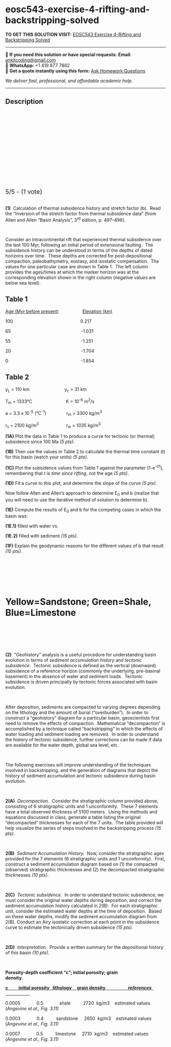 # eosc543-exercise-4-rifting-and-backstripping-solved
**TO GET THIS SOLUTION VISIT:** [EOSC543 Exercise 4-Rifting and Backstripping Solved](https://www.ankitcodinghub.com/product/eosc543-exercise-4-rifting-and-backstripping-solved/)


---

📩 **If you need this solution or have special requests:** **Email:** ankitcoding@gmail.com  
📱 **WhatsApp:** +1 419 877 7882  
📄 **Get a quote instantly using this form:** [Ask Homework Questions](https://www.ankitcodinghub.com/services/ask-homework-questions/)

*We deliver fast, professional, and affordable academic help.*

---

<h2>Description</h2>



<div class="kk-star-ratings kksr-auto kksr-align-center kksr-valign-top" data-payload="{&quot;align&quot;:&quot;center&quot;,&quot;id&quot;:&quot;92501&quot;,&quot;slug&quot;:&quot;default&quot;,&quot;valign&quot;:&quot;top&quot;,&quot;ignore&quot;:&quot;&quot;,&quot;reference&quot;:&quot;auto&quot;,&quot;class&quot;:&quot;&quot;,&quot;count&quot;:&quot;1&quot;,&quot;legendonly&quot;:&quot;&quot;,&quot;readonly&quot;:&quot;&quot;,&quot;score&quot;:&quot;5&quot;,&quot;starsonly&quot;:&quot;&quot;,&quot;best&quot;:&quot;5&quot;,&quot;gap&quot;:&quot;4&quot;,&quot;greet&quot;:&quot;Rate this product&quot;,&quot;legend&quot;:&quot;5\/5 - (1 vote)&quot;,&quot;size&quot;:&quot;24&quot;,&quot;title&quot;:&quot;EOSC543 Exercise 4-Rifting and Backstripping Solved&quot;,&quot;width&quot;:&quot;138&quot;,&quot;_legend&quot;:&quot;{score}\/{best} - ({count} {votes})&quot;,&quot;font_factor&quot;:&quot;1.25&quot;}">

<div class="kksr-stars">

<div class="kksr-stars-inactive">
            <div class="kksr-star" data-star="1" style="padding-right: 4px">


<div class="kksr-icon" style="width: 24px; height: 24px;"></div>
        </div>
            <div class="kksr-star" data-star="2" style="padding-right: 4px">


<div class="kksr-icon" style="width: 24px; height: 24px;"></div>
        </div>
            <div class="kksr-star" data-star="3" style="padding-right: 4px">


<div class="kksr-icon" style="width: 24px; height: 24px;"></div>
        </div>
            <div class="kksr-star" data-star="4" style="padding-right: 4px">


<div class="kksr-icon" style="width: 24px; height: 24px;"></div>
        </div>
            <div class="kksr-star" data-star="5" style="padding-right: 4px">


<div class="kksr-icon" style="width: 24px; height: 24px;"></div>
        </div>
    </div>

<div class="kksr-stars-active" style="width: 138px;">
            <div class="kksr-star" style="padding-right: 4px">


<div class="kksr-icon" style="width: 24px; height: 24px;"></div>
        </div>
            <div class="kksr-star" style="padding-right: 4px">


<div class="kksr-icon" style="width: 24px; height: 24px;"></div>
        </div>
            <div class="kksr-star" style="padding-right: 4px">


<div class="kksr-icon" style="width: 24px; height: 24px;"></div>
        </div>
            <div class="kksr-star" style="padding-right: 4px">


<div class="kksr-icon" style="width: 24px; height: 24px;"></div>
        </div>
            <div class="kksr-star" style="padding-right: 4px">


<div class="kksr-icon" style="width: 24px; height: 24px;"></div>
        </div>
    </div>
</div>


<div class="kksr-legend" style="font-size: 19.2px;">
            5/5 - (1 vote)    </div>
    </div>
&nbsp;

<strong>(1)</strong>&nbsp; Calculation of thermal subsidence history and stretch factor (b).&nbsp; Read the “Inversion of the stretch factor from thermal subsidence data” (from Allen and Allen “Basin Analysis”, 3<sup>rd</sup> edition, p. 497–498).

&nbsp;

Consider an intracontinental rift that experienced thermal subsidence over the last 100 Myr, following an initial period of extensional faulting.&nbsp; The subsidence history can be understood in terms of the depths of dated horizons over time.&nbsp; These depths are corrected for post-depositional compaction, paleobathymetry, eustasy, and isostatic compensation.&nbsp; The values for one particular case are shown in Table 1.&nbsp; The left column provides the ages/times at which the marker horizon was at the corresponding elevation shown in the right column (negative values are below sea level).

<h2>Table 1</h2>
<u>Age (Myr before present)</u>&nbsp;&nbsp;&nbsp;&nbsp;&nbsp;&nbsp;&nbsp;&nbsp;&nbsp;&nbsp;&nbsp;&nbsp;&nbsp;&nbsp;&nbsp;&nbsp;&nbsp;&nbsp; <u>Elevation (km)</u>

100&nbsp;&nbsp;&nbsp;&nbsp;&nbsp;&nbsp;&nbsp;&nbsp;&nbsp;&nbsp;&nbsp;&nbsp;&nbsp;&nbsp;&nbsp;&nbsp;&nbsp;&nbsp;&nbsp;&nbsp;&nbsp;&nbsp;&nbsp;&nbsp;&nbsp;&nbsp;&nbsp;&nbsp;&nbsp;&nbsp;&nbsp;&nbsp;&nbsp;&nbsp;&nbsp;&nbsp;&nbsp;&nbsp;&nbsp;&nbsp;&nbsp;&nbsp;&nbsp;&nbsp;&nbsp;&nbsp;&nbsp;&nbsp;&nbsp;&nbsp;&nbsp;&nbsp;&nbsp; 0.217

65&nbsp;&nbsp;&nbsp;&nbsp;&nbsp;&nbsp;&nbsp;&nbsp;&nbsp;&nbsp;&nbsp;&nbsp;&nbsp;&nbsp;&nbsp;&nbsp;&nbsp;&nbsp;&nbsp;&nbsp;&nbsp;&nbsp;&nbsp;&nbsp;&nbsp;&nbsp;&nbsp;&nbsp;&nbsp;&nbsp;&nbsp;&nbsp;&nbsp;&nbsp;&nbsp;&nbsp;&nbsp;&nbsp;&nbsp;&nbsp;&nbsp;&nbsp;&nbsp;&nbsp;&nbsp;&nbsp;&nbsp;&nbsp;&nbsp;&nbsp;&nbsp;&nbsp;&nbsp;&nbsp;&nbsp; -1.031

55&nbsp;&nbsp;&nbsp;&nbsp;&nbsp;&nbsp;&nbsp;&nbsp;&nbsp;&nbsp;&nbsp;&nbsp;&nbsp;&nbsp;&nbsp;&nbsp;&nbsp;&nbsp;&nbsp;&nbsp;&nbsp;&nbsp;&nbsp;&nbsp;&nbsp;&nbsp;&nbsp;&nbsp;&nbsp;&nbsp;&nbsp;&nbsp;&nbsp;&nbsp;&nbsp;&nbsp;&nbsp;&nbsp;&nbsp;&nbsp;&nbsp;&nbsp;&nbsp;&nbsp;&nbsp;&nbsp;&nbsp;&nbsp;&nbsp;&nbsp;&nbsp;&nbsp;&nbsp;&nbsp;&nbsp; -1.251

20&nbsp;&nbsp;&nbsp;&nbsp;&nbsp;&nbsp;&nbsp;&nbsp;&nbsp;&nbsp;&nbsp;&nbsp;&nbsp;&nbsp;&nbsp;&nbsp;&nbsp;&nbsp;&nbsp;&nbsp;&nbsp;&nbsp;&nbsp;&nbsp;&nbsp;&nbsp;&nbsp;&nbsp;&nbsp;&nbsp;&nbsp;&nbsp;&nbsp;&nbsp;&nbsp;&nbsp;&nbsp;&nbsp;&nbsp;&nbsp;&nbsp;&nbsp;&nbsp;&nbsp;&nbsp;&nbsp;&nbsp;&nbsp;&nbsp;&nbsp;&nbsp;&nbsp;&nbsp;&nbsp;&nbsp; -1.704

0&nbsp;&nbsp;&nbsp;&nbsp;&nbsp;&nbsp;&nbsp;&nbsp;&nbsp;&nbsp;&nbsp;&nbsp;&nbsp;&nbsp;&nbsp;&nbsp;&nbsp;&nbsp;&nbsp;&nbsp;&nbsp;&nbsp;&nbsp;&nbsp;&nbsp;&nbsp;&nbsp;&nbsp;&nbsp;&nbsp;&nbsp;&nbsp;&nbsp;&nbsp;&nbsp;&nbsp;&nbsp;&nbsp;&nbsp;&nbsp;&nbsp;&nbsp;&nbsp;&nbsp;&nbsp;&nbsp;&nbsp;&nbsp;&nbsp;&nbsp;&nbsp;&nbsp;&nbsp;&nbsp;&nbsp;&nbsp;&nbsp; -1.854

<h2>Table 2</h2>
y<sub>L</sub> = 110 km&nbsp;&nbsp;&nbsp;&nbsp;&nbsp;&nbsp;&nbsp;&nbsp;&nbsp;&nbsp;&nbsp;&nbsp;&nbsp;&nbsp;&nbsp;&nbsp;&nbsp;&nbsp;&nbsp;&nbsp;&nbsp;&nbsp;&nbsp;&nbsp;&nbsp;&nbsp;&nbsp; y<sub>c</sub> = 31 km

T<sub>m</sub> = 1333°C&nbsp;&nbsp;&nbsp;&nbsp;&nbsp;&nbsp;&nbsp;&nbsp;&nbsp;&nbsp;&nbsp;&nbsp;&nbsp;&nbsp;&nbsp;&nbsp;&nbsp;&nbsp;&nbsp;&nbsp;&nbsp;&nbsp;&nbsp;&nbsp;&nbsp;&nbsp; K = 10<sup>-6</sup> m<sup>2</sup>/s

a = 3.3 x 10<sup>-5</sup> (°C<sup>-1</sup>)&nbsp;&nbsp;&nbsp;&nbsp;&nbsp;&nbsp;&nbsp;&nbsp;&nbsp;&nbsp;&nbsp;&nbsp;&nbsp;&nbsp;&nbsp; r<sub>m</sub> = 3300 kg/m<sup>3</sup>

r<sub>s</sub> = 2100 kg/m<sup>3</sup>&nbsp;&nbsp;&nbsp;&nbsp;&nbsp;&nbsp;&nbsp;&nbsp;&nbsp;&nbsp;&nbsp;&nbsp;&nbsp;&nbsp;&nbsp;&nbsp;&nbsp;&nbsp;&nbsp;&nbsp;&nbsp; r<sub>w</sub> = 1035 kg/m<sup>3</sup>

<strong>(1A)</strong> Plot the data in Table 1 to produce a curve for tectonic (or thermal) subsidence since 100 Ma <em>(5 pts)</em>.

<strong>(1B)</strong> Then use the values in Table 2 to calculate the thermal time constant (t) for this basin (watch your units) <em>(5 pts)</em>.

<strong>(1C)</strong> Plot the subsidence values from Table 1 against the parameter (1-e<sup>-t/</sup><sup>t</sup>), remembering that t is <em>time since rifting</em>, not the age <em>(5 pts)</em>.

<strong>(1D)</strong> Fit a curve to this plot, and determine the slope of the curve <em>(5 pts)</em>.

Now follow Allen and Allen’s approach to determine E<sub>0</sub> and b (realize that you will need to use the iterative method of solution to determine b).

<strong>(1E)</strong> Compute the results of E<sub>0</sub> and b for the competing cases in which the basin was:

<strong>(1E.1)</strong> filled with water vs.

<strong>(1E.2)</strong> filled with sediment <em>(15 pts).</em>

<strong>(1F)</strong> Explain the geodynamic reasons for the different values of b that result <em>(15 pts)</em>.

&nbsp;

&nbsp;

&nbsp;

<h1>Yellow=Sandstone; Green=Shale, Blue=Limestone</h1>
<strong>&nbsp;</strong>

<h1></h1>
&nbsp;

<strong>(2)</strong>&nbsp; “Geohistory” analysis is a useful procedure for understanding basin evolution in terms of <em>sediment accumulation history</em> and <em>tectonic subsidence</em>.&nbsp; Tectonic subsidence is defined as the vertical (downward) subsidence of a reference horizon (commonly the underlying, pre-basinal basement) in the absence of water and sediment loads.&nbsp; Tectonic subsidence is driven principally by tectonic forces associated with basin evolution.

&nbsp;

After deposition, sediments are compacted to varying degrees depending on the lithology and the amount of burial (“overburden”).&nbsp; In order to construct a “geohistory” diagram for a particular basin, geoscientists first need to remove the effects of compaction.&nbsp; Mathematical “decompaction” is accomplished by a technique called “backstripping” in which the effects of water loading and sediment loading are removed.&nbsp; In order to understand the history of tectonic subsidence, further corrections can be made if data are available for the water depth, global sea level, etc.

&nbsp;

The following exercises will improve understanding of the techniques involved in backstripping, and the generation of diagrams that depict the history of sediment accumulation and tectonic subsidence during basin evolution.

&nbsp;

<strong>2(A)</strong>&nbsp; <em>Decompaction.</em>&nbsp; Consider the stratigraphic column provided above, consisting of 6 stratigraphic units and 1 unconformity.&nbsp; These 7 elements have a total observed thickness of 5100 meters.&nbsp; Using the methods and equations discussed in class, generate a table listing the original “decompacted” thicknesses for each of the 7 units.&nbsp; The table provided will help visualize the series of steps involved in the backstripping process <em>(15 pts)</em>.

&nbsp;

<strong>2(B)</strong>&nbsp; <em>Sediment Accumulation History.</em>&nbsp; Now, consider the stratigraphic ages provided for the 7 elements (6 stratigraphic units and 1 unconformity).&nbsp; First, construct a sediment accumulation diagram based on (1) the compacted (observed) stratigraphic thicknesses and (2) the decompacted stratigraphic thicknesses <em>(10 pts)</em>.

&nbsp;

<strong>2(C)</strong>&nbsp; <em>Tectonic subsidence.</em>&nbsp; In order to understand tectonic subsidence, we must consider the original water depths during deposition, and correct the sediment accumulation history calculated in 2(B).&nbsp; For each stratigraphic unit, consider the estimated water depths at the time of deposition.&nbsp; Based on these water depths, modify the sediment accumulation diagram from 2(B). Conduct an Airy isostatic correction at each point in the subsidence curve to estimate the tectonically driven subsidence <em>(15 pts)</em>.

&nbsp;

<strong>2(D)</strong>&nbsp; <em>Interpretation.</em>&nbsp; Provide a written summary for the depositional history of this basin <em>(10 pts)</em>.

&nbsp;

<strong>Porosity-depth coefficient “c”; initial porosity; grain density.&nbsp;&nbsp;&nbsp;&nbsp;&nbsp;&nbsp;&nbsp;&nbsp;&nbsp;&nbsp;&nbsp;&nbsp;&nbsp;&nbsp;&nbsp;&nbsp;&nbsp;&nbsp;&nbsp;&nbsp;&nbsp;&nbsp;&nbsp;&nbsp;&nbsp;&nbsp;&nbsp;&nbsp;&nbsp;&nbsp;&nbsp;&nbsp;&nbsp;&nbsp;&nbsp;&nbsp;&nbsp;&nbsp;&nbsp;&nbsp;&nbsp;&nbsp;&nbsp;&nbsp;&nbsp;&nbsp;&nbsp;&nbsp;&nbsp;&nbsp;&nbsp; </strong><strong>&nbsp;&nbsp;&nbsp;&nbsp;&nbsp;&nbsp;&nbsp;&nbsp;&nbsp;&nbsp;&nbsp;&nbsp;&nbsp;&nbsp;&nbsp;&nbsp;&nbsp; </strong><strong>&nbsp;&nbsp;&nbsp;&nbsp;&nbsp;&nbsp;&nbsp;&nbsp;&nbsp;&nbsp;&nbsp;&nbsp;&nbsp;&nbsp;&nbsp;&nbsp;&nbsp;&nbsp;&nbsp;&nbsp;&nbsp;&nbsp;&nbsp;&nbsp;&nbsp;&nbsp;&nbsp;&nbsp;&nbsp;&nbsp;&nbsp;&nbsp;&nbsp;&nbsp;&nbsp; </strong>

<strong><u>c&nbsp;&nbsp;&nbsp;&nbsp;&nbsp;&nbsp;&nbsp;&nbsp;&nbsp; initial porosity&nbsp;&nbsp; lithology&nbsp;&nbsp;&nbsp;&nbsp; grain density</u></strong><u>&nbsp;&nbsp;&nbsp;&nbsp;&nbsp;&nbsp;&nbsp;&nbsp;&nbsp;&nbsp;&nbsp;&nbsp;&nbsp; &nbsp;&nbsp;&nbsp; <strong><em>references</em>&nbsp;&nbsp; <em>&nbsp;&nbsp;&nbsp;&nbsp;&nbsp;&nbsp;&nbsp;&nbsp;&nbsp;&nbsp;&nbsp;&nbsp;&nbsp; </em>&nbsp;&nbsp;&nbsp;&nbsp;&nbsp;&nbsp;&nbsp;&nbsp;&nbsp; </strong></u>

0.0005&nbsp;&nbsp;&nbsp;&nbsp;&nbsp;&nbsp;&nbsp;&nbsp;&nbsp;&nbsp;&nbsp;&nbsp; 0.5&nbsp;&nbsp;&nbsp;&nbsp;&nbsp;&nbsp; &nbsp;&nbsp;&nbsp;&nbsp;&nbsp; shale&nbsp;&nbsp;&nbsp;&nbsp;&nbsp;&nbsp;&nbsp;&nbsp;&nbsp; 2720&nbsp; kg/m3&nbsp;&nbsp;&nbsp; estimated values (<em>Angevine et al., Fig. 3.11)</em>

0.0003&nbsp;&nbsp;&nbsp;&nbsp;&nbsp;&nbsp;&nbsp;&nbsp;&nbsp;&nbsp;&nbsp;&nbsp; 0.4&nbsp;&nbsp;&nbsp;&nbsp;&nbsp;&nbsp; &nbsp;&nbsp; sandstone&nbsp;&nbsp;&nbsp;&nbsp; 2650&nbsp; kg/m3&nbsp;&nbsp;&nbsp; estimated values (<em>Angevine et al., Fig. 3.11)</em>

0.0007&nbsp;&nbsp;&nbsp;&nbsp;&nbsp;&nbsp;&nbsp;&nbsp;&nbsp;&nbsp;&nbsp;&nbsp; 0.5&nbsp;&nbsp;&nbsp;&nbsp;&nbsp;&nbsp; &nbsp;&nbsp; limestone&nbsp;&nbsp;&nbsp;&nbsp; 2710&nbsp; kg/m3&nbsp;&nbsp;&nbsp; estimated values (<em>Angevine et al., Fig. 3.11)</em>

<em>&nbsp;</em>

<em>&nbsp;&nbsp;&nbsp;&nbsp;&nbsp;&nbsp;&nbsp;&nbsp;&nbsp;&nbsp;&nbsp;&nbsp;&nbsp;&nbsp;&nbsp;&nbsp;&nbsp;&nbsp;&nbsp;&nbsp;&nbsp;&nbsp;&nbsp;&nbsp;&nbsp;&nbsp;&nbsp;&nbsp;&nbsp;&nbsp;&nbsp;&nbsp;&nbsp;&nbsp;&nbsp;&nbsp;&nbsp;&nbsp;&nbsp;&nbsp;&nbsp;&nbsp;&nbsp;&nbsp;&nbsp;&nbsp;&nbsp;&nbsp;&nbsp;&nbsp;&nbsp;&nbsp;&nbsp;&nbsp;&nbsp;&nbsp;&nbsp;&nbsp;&nbsp;&nbsp;&nbsp;&nbsp;&nbsp;&nbsp;&nbsp;&nbsp;&nbsp;&nbsp;&nbsp;&nbsp;&nbsp;&nbsp;&nbsp;&nbsp;&nbsp;&nbsp;&nbsp;&nbsp;&nbsp;&nbsp;&nbsp;&nbsp;&nbsp;&nbsp;&nbsp;&nbsp;&nbsp;&nbsp;&nbsp;&nbsp;&nbsp;&nbsp;&nbsp;&nbsp;&nbsp; </em>

&nbsp;

&nbsp;

&nbsp;

&nbsp;
